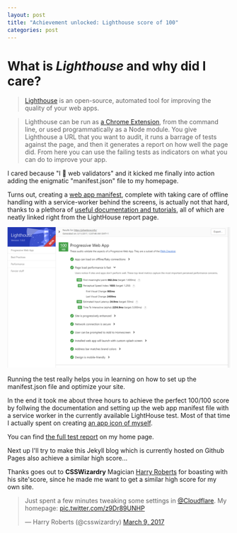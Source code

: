 ```yaml
---
layout: post
title: "Achievement unlocked: Lighthouse score of 100"
categories: post
---
```


# What is *Lighthouse* and why did I care?

> [Lighthouse](https://developers.google.com/web/tools/lighthouse/) is an open-source, automated tool for improving the quality of your web apps.

> Lighthouse can be run as [a Chrome Extension](https://chrome.google.com/webstore/detail/blipmdconlkpinefehnmjammfjpmpbjk), from the command line, or used programmatically as a Node module. You give Lighthouse a URL that you want to audit, it runs a barrage of tests against the page, and then it generates a report on how well the page did. From here you can use the failing tests as indicators on what you can do to improve your app.

I cared because "I 💓 web validators" and it kicked me finally into action adding the enigmatic "manifest.json" file to my homepage.

Turns out, creating a [web app manifest](https://developers.google.com/web/fundamentals/engage-and-retain/web-app-manifest/), complete with taking care of offline handling with a service-worker behind the screens, is actually not that hard, thanks to a plethora of [useful documentation and tutorials](https://developers.google.com/web/tools/lighthouse/audits/manifest-exists), all of which are neatly linked right from the LightHouse report page.

![My Lighthouse score of 100/100](/images/20170311-lighthouseresults100.png)

Running the test really helps you in learning on how to set up the manifest.json file and optimize your site.

In the end it took me about three hours to achieve the perfect 100/100 score by follwing the documentation and setting up the web app manifest file with a service worker in the currently available LightHouse test. Most of that time I actually spent on creating [an app icon of myself](https://johanbove.info/img/johanbove_192x192.png).

You can find [the full test report](https://johanbove.info/lighthouse/johanbove.info_2017-03-11_00-15-24.report) on my home page. 

Next up I'll try to make this Jekyll blog which is currently hosted on Github Pages also achieve a similar high score...

Thanks goes out to **CSSWizardry** Magician [Harry Roberts](https://csswizardry.com/) for boasting with his site'score, since he made me want to get a similar high score for my own site.

<blockquote class="twitter-tweet" data-lang="en"><p lang="en" dir="ltr">Just spent a few minutes tweaking some settings in <a href="https://twitter.com/Cloudflare">@Cloudflare</a>. My homepage: <a href="https://t.co/z9Dr89UNHP">pic.twitter.com/z9Dr89UNHP</a></p>&mdash; Harry Roberts (@csswizardry) <a href="https://twitter.com/csswizardry/status/839814781326483456">March 9, 2017</a></blockquote>
<script async src="//platform.twitter.com/widgets.js" charset="utf-8"></script>
